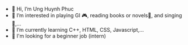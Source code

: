 - 👋 Hi, I’m Ung Huynh Phuc
- 👀 I’m interested in playing GI 🎮, reading books or novels📘, and singing 🎤,...
- 🌱 I’m currently learning C++, HTML, CSS, Javascript,...
- 🔎 I'm looking for a beginner job (intern)

<!---
uhphuc/uhphuc is a ✨ special ✨ repository because its `README.md` (this file) appears on your GitHub profile.
You can click the Preview link to take a look at your changes.
--->
